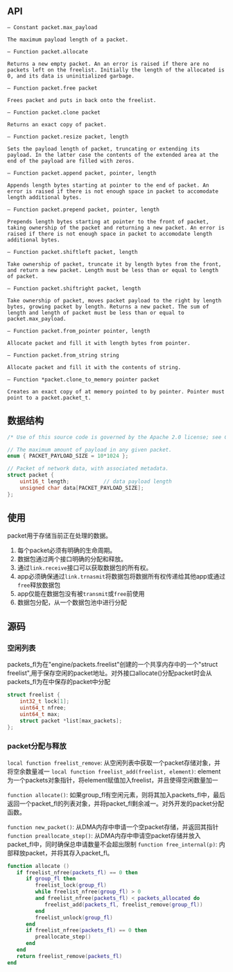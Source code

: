 ## API
```
— Constant packet.max_payload

The maximum payload length of a packet.

— Function packet.allocate

Returns a new empty packet. An an error is raised if there are no packets left on the freelist. Initially the length of the allocated is 0, and its data is uninitialized garbage.

— Function packet.free packet

Frees packet and puts in back onto the freelist.

— Function packet.clone packet

Returns an exact copy of packet.

— Function packet.resize packet, length

Sets the payload length of packet, truncating or extending its payload. In the latter case the contents of the extended area at the end of the payload are filled with zeros.

— Function packet.append packet, pointer, length

Appends length bytes starting at pointer to the end of packet. An error is raised if there is not enough space in packet to accomodate length additional bytes.

— Function packet.prepend packet, pointer, length

Prepends length bytes starting at pointer to the front of packet, taking ownership of the packet and returning a new packet. An error is raised if there is not enough space in packet to accomodate length additional bytes.

— Function packet.shiftleft packet, length

Take ownership of packet, truncate it by length bytes from the front, and return a new packet. Length must be less than or equal to length of packet.

— Function packet.shiftright packet, length

Take ownership of packet, moves packet payload to the right by length bytes, growing packet by length. Returns a new packet. The sum of length and length of packet must be less than or equal to packet.max_payload.

— Function packet.from_pointer pointer, length

Allocate packet and fill it with length bytes from pointer.

— Function packet.from_string string

Allocate packet and fill it with the contents of string.

— Function *packet.clone_to_memory pointer packet

Creates an exact copy of at memory pointed to by pointer. Pointer must point to a packet.packet_t.
```

## 数据结构
```c++
/* Use of this source code is governed by the Apache 2.0 license; see COPYING. */

// The maximum amount of payload in any given packet.
enum { PACKET_PAYLOAD_SIZE = 10*1024 };

// Packet of network data, with associated metadata.
struct packet {
    uint16_t length;           // data payload length
    unsigned char data[PACKET_PAYLOAD_SIZE];
};
```

## 使用
packet用于存储当前正在处理的数据。
1. 每个packet必须有明确的生命周期。
2. 数据包通过两个接口明确的分配和释放。
3. 通过`link.receive`接口可以获取数据包的所有权。
4. app必须确保通过`link.trnasmit`将数据包将数据所有权传递给其他app或通过`free`释放数据包
5. app仅能在数据包没有被`transmit`或`free`前使用
6. 数据包分配，从一个数据包池中进行分配

## 源码
### 空闲列表
packets_fl为在"engine/packets.freelist"创建的一个共享内存中的一个"struct freelist",用于保存空闲的packet地址。对外接口allocate()分配packet时会从packets_fl为在中保存的packet中分配
```c++
struct freelist {
    int32_t lock[1];
    uint64_t nfree;
    uint64_t max;
    struct packet *list[max_packets];
};
```

### packet分配与释放
`local function freelist_remove`: 从空闲列表中获取一个packet存储对象，并将空余数量减一
`local function freelist_add(freelist, element)`: element为一个packets对象指针，将element赋值加入freelist，并且使得空闲数量加一

`function allocate()`: 如果group_fl有空闲元素，则将其加入packets_fl中，最后返回一个packet_fl的列表对象，并将packet_fl剩余减一。对外开发的packet分配函数。

`function new_packet()`: 从DMA内存中申请一个空packet存储，并返回其指针
`function preallocate_step()`: 从DMA内存中申请空packet存储并放入packet_fl中，同时确保总申请数量不会超出限制
`function free_internal(p)`: 内部释放packet，并将其存入packet_fl。

```lua
function allocate ()
   if freelist_nfree(packets_fl) == 0 then
      if group_fl then
         freelist_lock(group_fl)
         while freelist_nfree(group_fl) > 0
         and freelist_nfree(packets_fl) < packets_allocated do
            freelist_add(packets_fl, freelist_remove(group_fl))
         end
         freelist_unlock(group_fl)
      end
      if freelist_nfree(packets_fl) == 0 then
         preallocate_step()
      end
   end
   return freelist_remove(packets_fl)
end
```